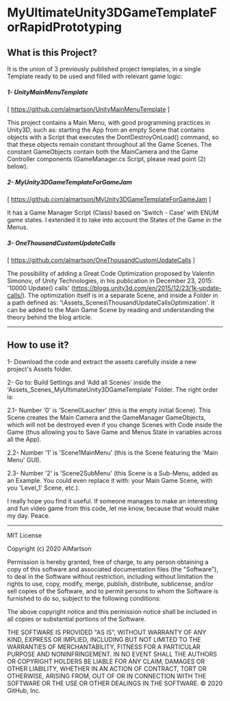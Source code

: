 # MyUltimateUnity3DGameTemplateForRapidPrototyping
## What is this Project?

It is the union of 3 previously published project templates, in a single Template ready to be used and filled with relevant game logic:


##### 1- UnityMainMenuTemplate 
[ https://github.com/almartson/UnityMainMenuTemplate ]

This project contains a Main Menu, with good programming practices in Unity3D, such as: starting the App from an empty Scene that contains objects with a Script that executes the DontDestroyOnLoad() command, so that these objects remain constant throughout all the Game Scenes. The constant GameObjects contain both the MainCamera and the Game Controller components (GameManager.cs Script, please read point (2) below).


#####  2- MyUnity3DGameTemplateForGameJam 
[ https://github.com/almartson/MyUnity3DGameTemplateForGameJam ]

It has a Game Manager Script (Class) based on 'Switch - Case' with ENUM game states. I extended it to take into account the States of the Game in the Menus.


#####  3- OneThousandCustomUpdateCalls
[ https://github.com/almartson/OneThousandCustomUpdateCalls ]

The possibility of adding a Great Code Optimization proposed by Valentin Simonov, of Unity Technologies, in his publication in December 23, 2015: '10000 Update() calls' (https://blogs.unity3d.com/en/2015/12/23/1k-update-calls/). The optimization itself is in a separate Scene, and inside a Folder in a path defined as: '\Assets_Scenes\ThousandUpdateCallsOptimization'. It can be added to the Main Game Scene by reading and understanding the theory behind the blog article.

********************************

## How to use it?

1- Download the code and extract the assets carefully inside a new project's Assets folder.

2- Go to: Build Settings and 'Add all Scenes' inside the 'Assets\_Scenes\_MyUltimateUnity3DGameTemplate' Folder. The right order is: 

  2.1- Number '0' is 'Scene0Laucher' (this is the empty initial Scene). This Scene creates the Main Camera and the GameManager GameObjects, which will not be destroyed even if you change Scenes with Code inside the Game (thus allowing you to Save Game and Menus State in variables across all the App).
  
  2.2- Number '1' is 'Scene1MainMenu' (this is the Scene featuring the 'Main Menu' GUI).

  2.3- Number '2' is 'Scene2SubMenu' (this Scene is a Sub-Menu, added as an Example. You could even replace it with: your Main Game Scene, with you 'Level_1' Scene, etc.).


I really hope you find it useful.
If someone manages to make an interesting and fun video game from this code, let me know, because that would make my day.
Peace.


********************************

MIT License

Copyright (c) 2020 AlMartson

Permission is hereby granted, free of charge, to any person obtaining a copy
of this software and associated documentation files (the "Software"), to deal
in the Software without restriction, including without limitation the rights
to use, copy, modify, merge, publish, distribute, sublicense, and/or sell
copies of the Software, and to permit persons to whom the Software is
furnished to do so, subject to the following conditions:

The above copyright notice and this permission notice shall be included in all
copies or substantial portions of the Software.

THE SOFTWARE IS PROVIDED "AS IS", WITHOUT WARRANTY OF ANY KIND, EXPRESS OR
IMPLIED, INCLUDING BUT NOT LIMITED TO THE WARRANTIES OF MERCHANTABILITY,
FITNESS FOR A PARTICULAR PURPOSE AND NONINFRINGEMENT. IN NO EVENT SHALL THE
AUTHORS OR COPYRIGHT HOLDERS BE LIABLE FOR ANY CLAIM, DAMAGES OR OTHER
LIABILITY, WHETHER IN AN ACTION OF CONTRACT, TORT OR OTHERWISE, ARISING FROM,
OUT OF OR IN CONNECTION WITH THE SOFTWARE OR THE USE OR OTHER DEALINGS IN THE
SOFTWARE.
© 2020 GitHub, Inc.

